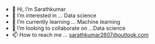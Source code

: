 - 👋 Hi, I’m Sarathkumar
- 👀 I’m interested in ... Data science
- 🌱 I’m currently learning ... Machine learning
- 💞️ I’m looking to collaborate on ...Data science
- 📫 How to reach me ... sarathkumar2607@outlook.com
